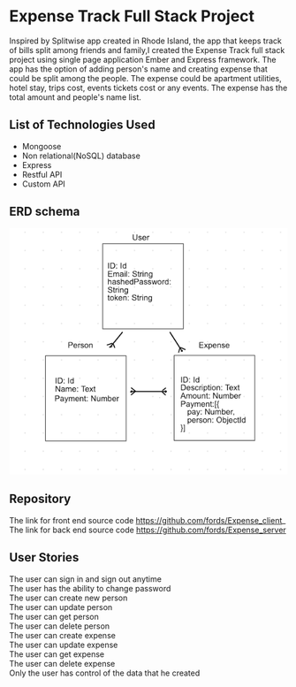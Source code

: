 # Expense Track Full Stack Project

Inspired by Splitwise app created in Rhode Island, the app that keeps track of bills split among friends and family,I created the Expense Track full stack project using single page application Ember and Express framework. The app has the option of adding person's name and creating expense that could be split among the people. The expense could be apartment utilities, hotel stay, trips cost, events tickets cost or any events. The expense has the total amount and people's name list.


## List of Technologies Used
<ul>
<li> Mongoose </li>
<li> Non relational(NoSQL) database</li>
<li> Express </li>
<li> Restful API </li>
<li> Custom API </li>
</ul>


## ERD schema 
![Alt ERD 1](part1.png?raw=true)

## Repository
The link for front end source code https://github.com/fords/Expense_client_ </br>
The link for back end source code https://github.com/fords/Expense_server </br>


## User Stories
The user can sign in and sign out anytime  </br>
The user has the ability to change password </br>
The user can create new person </br>
The user can update  person</br>
The user can get  person </br>
The user can delete person </br>
The user can create expense </br>
The user can update expense </br>
The user can get expense </br>
The user can delete expense </br>
Only the user has control of the data that he created </br>
